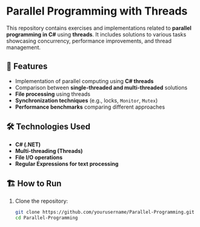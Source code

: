 # Parallel Programming with Threads

This repository contains exercises and implementations related to **parallel programming in C#** using **threads**. It includes solutions to various tasks showcasing concurrency, performance improvements, and thread management.

## 🚀 Features
- Implementation of parallel computing using **C# threads**
- Comparison between **single-threaded and multi-threaded** solutions
- **File processing** using threads
- **Synchronization techniques** (e.g., locks, `Monitor`, `Mutex`)
- **Performance benchmarks** comparing different approaches

## 🛠 Technologies Used
- **C# (.NET)**
- **Multi-threading (Threads)**
- **File I/O operations**
- **Regular Expressions for text processing**

## 🏗️ How to Run
1. Clone the repository:
   ```sh
   git clone https://github.com/yourusername/Parallel-Programming.git
   cd Parallel-Programming